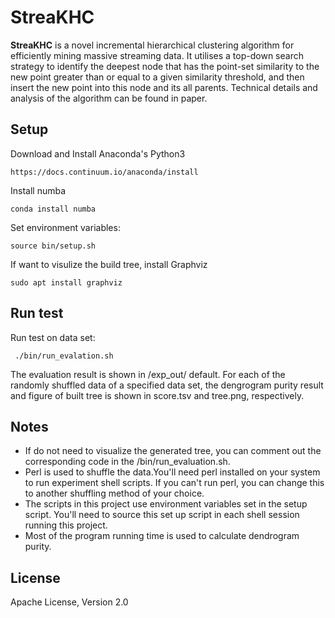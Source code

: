 # StreaKHC #

**StreaKHC**  is a novel incremental hierarchical clustering algorithm for efficiently mining massive streaming data. It utilises a top-down search strategy to identify the deepest node that has the point-set similarity to the new point greater than or equal to a given similarity threshold, and then insert the new point into this node and its all parents. Technical details and analysis of the algorithm can be found in paper.

## Setup ##

Download and Install Anaconda's Python3

```
https://docs.continuum.io/anaconda/install
```

Install numba

```
conda install numba
```

Set environment variables:

```
source bin/setup.sh
```

If want to visulize the build tree, install Graphviz

```
sudo apt install graphviz
```

## Run test ##

Run test on data set:
```
 ./bin/run_evalation.sh
```

The evaluation result is shown in /exp_out/ default. For each of the randomly shuffled data of a specified data set, the dengrogram purity result and figure of built tree is shown in score.tsv and tree.png, respectively.

## Notes ##

  - If do not need to visualize the generated tree, you can comment out the corresponding code in the /bin/run_evaluation.sh.
  - Perl is used to shuffle the data.You'll need perl installed on your system to run experiment shell scripts.  If you can't run perl, you can change this to another shuffling method of your choice.
  - The scripts in this project use environment variables set in the setup script. You'll need to source this set up script in each shell session running this project.
  - Most of the program running time is used to calculate dendrogram purity.

## License ##

Apache License, Version 2.0